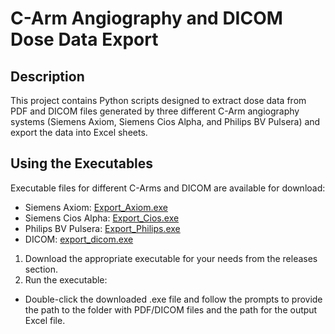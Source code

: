 # C-Arm Angiography and DICOM Dose Data Export

## Description

This project contains Python scripts designed to extract dose data from PDF and DICOM files generated by three different C-Arm angiography systems (Siemens Axiom, Siemens Cios Alpha, and Philips BV Pulsera) and export the data into Excel sheets.

## Using the Executables
Executable files for different C-Arms and DICOM are available for download:

- Siemens Axiom: [Export_Axiom.exe](https://github.com/Shiramis/RDSR-to-Excel/releases/download/v1.0.0/Export_Axiom.exe)
- Siemens Cios Alpha: [Export_Cios.exe](https://github.com/Shiramis/RDSR-to-Excel/releases/download/v1.0.0/Export_Cios.exe)
- Philips BV Pulsera: [Export_Philips.exe](https://github.com/Shiramis/RDSR-to-Excel/releases/download/v1.0.0/Export_Philips.exe)
- DICOM: [export_dicom.exe](https://github.com/Shiramis/RDSR-to-Excel/releases/download/v1.0.0/export_dicom.exe)

  
1. Download the appropriate executable for your needs from the releases section.
2. Run the executable:
- Double-click the downloaded .exe file and follow the prompts to provide the path to the folder with PDF/DICOM files and the path for the output Excel file.
